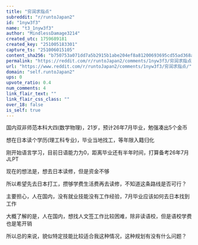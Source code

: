```yaml
---
title: "穷润求指点"
subreddit: "r/runtoJapan2"
id: "1nyw3f3"
name: "t3_1nyw3f3"
author: "MindlessDamage3214"
created_utc: 1759689181
created_key: "251005183301"
capture_ts: "251006015105"
content_sha256: "b750753a071dd7a5b2915b1abe204ef8a81200693695cd55ad368a324c6987d1"
permalink: "https://reddit.com/r/runtoJapan2/comments/1nyw3f3/穷润求指点/"
url: "https://www.reddit.com/r/runtoJapan2/comments/1nyw3f3/穷润求指点/"
domain: "self.runtoJapan2"
ups: 0
upvote_ratio: 0.4
num_comments: 4
link_flair_text: ""
link_flair_css_class: ""
over_18: false
is_self: true
---
```


国内双非师范本科大四(数学物理)，21岁，预计26年7月毕业，勉强凑出5个金币

想在日本读个学历(理工科专业)，毕业当地找工，等年限入籍归化

刚开始语言学习，目前日语能力为0，距离毕业还有半年时间，打算备考26年7月JLPT

现在的想法是，想去日本读修，但是资金不够

所以希望先去日本打工，攒够学费生活费再去读修，不知道这条路线是否可行？

主要担心，人在国内，没有就业技能没有工作经验，7月毕业应该如何去日本找到工作

大概了解的是，人在国内，想找人文签工作比较困难，除非读语校，但是语校学费也是笔开销

所以总的来说，貌似特定技能比较适合我这种情况，这种规划有没有什么问题？
